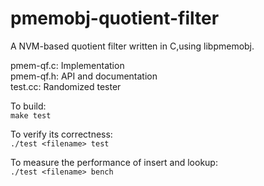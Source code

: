 # pmemobj-quotient-filter

A NVM-based quotient filter written in C,using libpmemobj.

pmem-qf.c: Implementation  
pmem-qf.h: API and documentation  
test.cc: Randomized tester  

To build:  
`make test`  

To verify its correctness:  
`./test <filename> test`  

To measure the performance of insert and lookup:  
`./test <filename> bench`  
